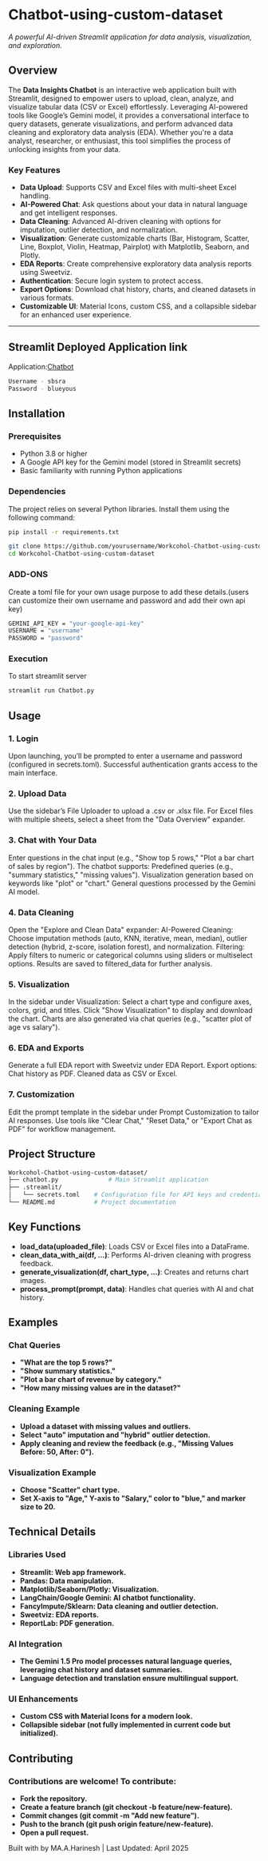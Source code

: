 # Chatbot-using-custom-dataset

 
*A powerful AI-driven Streamlit application for data analysis, visualization, and exploration.*

## Overview

The **Data Insights Chatbot** is an interactive web application built with Streamlit, designed to empower users to upload, clean, analyze, and visualize tabular data (CSV or Excel) effortlessly. Leveraging AI-powered tools like Google’s Gemini model, it provides a conversational interface to query datasets, generate visualizations, and perform advanced data cleaning and exploratory data analysis (EDA). Whether you're a data analyst, researcher, or enthusiast, this tool simplifies the process of unlocking insights from your data.

### Key Features
- **Data Upload**: Supports CSV and Excel files with multi-sheet Excel handling.
- **AI-Powered Chat**: Ask questions about your data in natural language and get intelligent responses.
- **Data Cleaning**: Advanced AI-driven cleaning with options for imputation, outlier detection, and normalization.
- **Visualization**: Generate customizable charts (Bar, Histogram, Scatter, Line, Boxplot, Violin, Heatmap, Pairplot) with Matplotlib, Seaborn, and Plotly.
- **EDA Reports**: Create comprehensive exploratory data analysis reports using Sweetviz.
- **Authentication**: Secure login system to protect access.
- **Export Options**: Download chat history, charts, and cleaned datasets in various formats.
- **Customizable UI**: Material Icons, custom CSS, and a collapsible sidebar for an enhanced user experience.

---
## Streamlit Deployed Application link

Application:[Chatbot](https://langchat-2.streamlit.app/)

```bash
Username - sbsra
Password - blueyous
```

## Installation

### Prerequisites
- Python 3.8 or higher
- A Google API key for the Gemini model (stored in Streamlit secrets)
- Basic familiarity with running Python applications

### Dependencies
The project relies on several Python libraries. Install them using the following command:

```bash
pip install -r requirements.txt
```

```bash
git clone https://github.com/yourusername/Workcohol-Chatbot-using-custom-dataset.git
cd Workcohol-Chatbot-using-custom-dataset
```
### ADD-ONS
Create a toml file for your own usage purpose to add these details.(users can customize their own username and password and add their own api key)

```bash
GEMINI_API_KEY = "your-google-api-key"
USERNAME = "username"
PASSWORD = "password"
```
### Execution
To start streamlit server

```bash
streamlit run Chatbot.py
```

## Usage

### 1. Login
Upon launching, you’ll be prompted to enter a username and password (configured in secrets.toml).
Successful authentication grants access to the main interface.

### 2. Upload Data
Use the sidebar’s File Uploader to upload a .csv or .xlsx file.
For Excel files with multiple sheets, select a sheet from the "Data Overview" expander.

### 3. Chat with Your Data
Enter questions in the chat input (e.g., "Show top 5 rows," "Plot a bar chart of sales by region").
The chatbot supports:
Predefined queries (e.g., "summary statistics," "missing values").
Visualization generation based on keywords like "plot" or "chart."
General questions processed by the Gemini AI model.

### 4. Data Cleaning
Open the "Explore and Clean Data" expander:
AI-Powered Cleaning: Choose imputation methods (auto, KNN, iterative, mean, median), outlier detection (hybrid, z-score, isolation forest), and normalization.
Filtering: Apply filters to numeric or categorical columns using sliders or multiselect options.
Results are saved to filtered_data for further analysis.

### 5. Visualization
In the sidebar under Visualization:
Select a chart type and configure axes, colors, grid, and titles.
Click "Show Visualization" to display and download the chart.
Charts are also generated via chat queries (e.g., "scatter plot of age vs salary").

### 6. EDA and Exports
Generate a full EDA report with Sweetviz under EDA Report.
Export options:
Chat history as PDF.
Cleaned data as CSV or Excel.

### 7. Customization
Edit the prompt template in the sidebar under Prompt Customization to tailor AI responses.
Use tools like "Clear Chat," "Reset Data," or "Export Chat as PDF" for workflow management.

## Project Structure

```bash
Workcohol-Chatbot-using-custom-dataset/
├── chatbot.py              # Main Streamlit application
├── .streamlit/
│   └── secrets.toml    # Configuration file for API keys and credentials
└── README.md           # Project documentation
```

## Key Functions

- **load_data(uploaded_file)**: Loads CSV or Excel files into a DataFrame.
- **clean_data_with_ai(df, ...)**: Performs AI-driven cleaning with progress feedback.
- **generate_visualization(df, chart_type, ...)**: Creates and returns chart images.
- **process_prompt(prompt, data)**: Handles chat queries with AI and chat history.

## Examples

### Chat Queries
- **"What are the top 5 rows?"**
- **"Show summary statistics."**
- **"Plot a bar chart of revenue by category."**
- **"How many missing values are in the dataset?"**

### Cleaning Example
- **Upload a dataset with missing values and outliers.**
- **Select "auto" imputation and "hybrid" outlier detection.**
- **Apply cleaning and review the feedback (e.g., "Missing Values Before: 50, After: 0").**

### Visualization Example
- **Choose "Scatter" chart type.**
- **Set X-axis to "Age," Y-axis to "Salary," color to "blue," and marker size to 20.**

## Technical Details

### Libraries Used
- **Streamlit: Web app framework.**
- **Pandas: Data manipulation.**
- **Matplotlib/Seaborn/Plotly: Visualization.**
- **LangChain/Google Gemini: AI chatbot functionality.**
- **FancyImpute/Sklearn: Data cleaning and outlier detection.**
- **Sweetviz: EDA reports.**
- **ReportLab: PDF generation.**

### AI Integration
- **The Gemini 1.5 Pro model processes natural language queries, leveraging chat history and dataset summaries.**
- **Language detection and translation ensure multilingual support.**

### UI Enhancements
- **Custom CSS with Material Icons for a modern look.**
- **Collapsible sidebar (not fully implemented in current code but initialized).**

## Contributing

### Contributions are welcome! To contribute:

- **Fork the repository.**
- **Create a feature branch (git checkout -b feature/new-feature).**
- **Commit changes (git commit -m "Add new feature").**
- **Push to the branch (git push origin feature/new-feature).**
- **Open a pull request.**

Built with  by MA.A.Harinesh | Last Updated: April 2025
